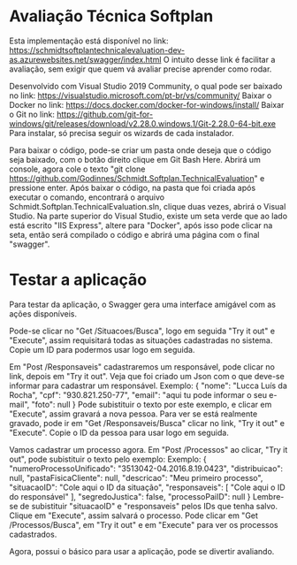 # Avaliação Técnica Softplan

Esta implementação está disponível no link: https://schmidtsoftplantechnicalevaluation-dev-as.azurewebsites.net/swagger/index.html
O intuito desse link é facilitar a avaliação, sem exigir que quem vá avaliar precise aprender como rodar.

Desenvolvido com Visual Studio 2019 Community, o qual pode ser baixado no link: https://visualstudio.microsoft.com/pt-br/vs/community/
Baixar o Docker no link: https://docs.docker.com/docker-for-windows/install/
Baixar o Git no link: https://github.com/git-for-windows/git/releases/download/v2.28.0.windows.1/Git-2.28.0-64-bit.exe
Para instalar, só precisa seguir os wizards de cada instalador.

Para baixar o código, pode-se criar um pasta onde deseja que o código seja baixado, com o botão direito clique em Git Bash Here.
Abrirá um console, agora cole o texto "git clone https://github.com/Godinnes/Schmidt.Softplan.TechnicalEvaluation" e pressione enter.
Após baixar o código, na pasta que foi criada após executar o comando, encontrará o arquivo Schmidt.Softplan.TechnicalEvaluation.sln, clique duas vezes, abrirá o Visual Studio.
Na parte superior do Visual Studio, existe um seta verde que ao lado está escrito "IIS Express", altere para "Docker", após isso pode clicar na seta, então será compilado o código e abrirá uma página com o final "swagger".

# Testar a aplicação
Para testar da aplicação, o Swagger gera uma interface amigável com as ações disponíveis.

Pode-se clicar no "Get /Situacoes/Busca", logo em seguida "Try it out" e "Execute", assim requisitará todas as situações cadastradas no sistema.
Copie um ID para podermos usar logo em seguida.

Em "Post /Responsaveis" cadastraremos um responsável, pode clicar no link, depois em "Try it out".
Veja que foi criado um Json com o que deve-se informar para cadastrar um responsável.
Exemplo: 
{
  "nome": "Lucca Luís da Rocha",
  "cpf": "930.821.250-77",
  "email": "aqui tu pode informar o seu e-mail",
  "foto": null
}
Pode subistituir o texto por este exemplo, e clicar em "Execute", assim gravará a nova pessoa.
Para ver se está realmente gravado, pode ir em "Get /Responsaveis/Busca" clicar no link, "Try it out" e "Execute".
Copie o ID da pessoa para usar logo em seguida.

Vamos cadastrar um processo agora.
Em "Post /Processos" ao clicar, "Try it out", pode subistituir o texto pelo exemplo:
Exemplo: 
{
  "numeroProcessoUnificado": "3513042-04.2016.8.19.0423",
  "distribuicao": null,
  "pastaFisicaCliente": null,
  "descricao": "Meu primeiro processo",
  "situacaoID": "Cole aqui o ID da situação",
  "responsaveis": [
    "Cole aqui o ID do responsável"
  ],
  "segredoJustica": false,
  "processoPaiID": null
}
Lembre-se de subistituir "situacaoID" e "responsaveis" pelos IDs que tenha salvo.
Clique em "Execute", assim salvará o processo.
Pode clicar em "Get /Processos/Busca", em "Try it out" e em "Execute" para ver os processos cadastrados.

Agora, possui o básico para usar a aplicação, pode se divertir avaliando.
